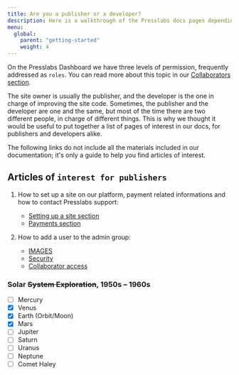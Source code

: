 ```yaml
---
title: Are you a publisher or a developer?
description: Here is a walkthrough of the Presslabs docs pages depending on your role on our dashboard. This makes it easier for publishers and developers to find their way into the mighty Presslabs docs.
menu:
  global:
    parent: "getting-started"
    weight: 4
---
```


On the Presslabs Dashboard we have three levels of permission, frequently addressed as `roles`. You can read more about this topic in our [Collaborators section](../dashboard/site-management/collaborators.md).

The site owner is usually the publisher, and the developer is the one in charge of improving the site code. Sometimes, the publisher and the developer are one and the same, but most of the time there are two different people, in charge of different things. This is why we thought it would be useful to put together a list of pages of interest in our docs, for publishers and developers alike.

The following links do not include all the materials included in our documentation; it's only a guide to help you find articles of interest.

## Articles of `interest for publishers`

1. How to set up a site on our platform, payment related informations and how to contact Presslabs support:

    * [Setting up a site section](./profile.md)
    * [Payments section](./payments.md)

5. How to add a user to the admin group:

    * [IMAGES](../development/access/access.md)
    * [Security](../development/security-certificates.md)
    * [Collaborator access](../development/access/access.md#6-collaborator-access)

### Solar ~~System Exploration~~, 1950s – 1960s

- [ ] Mercury
- [x] Venus
- [x] Earth (Orbit/Moon)
- [x] Mars
- [ ] Jupiter
- [ ] Saturn
- [ ] Uranus
- [ ] Neptune
- [ ] Comet Haley
